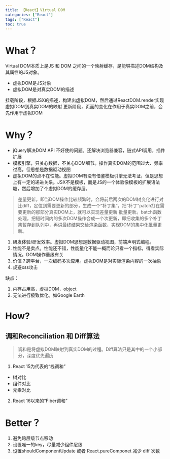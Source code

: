 ```yaml
---
title: 【React】Virtual DOM
categories: ["React"]
tags: ["React"]
toc: true
---
```


# What？

Virtual DOM本质上是JS 和 DOM 之间的一个映射缓存，是能够描述DOM结构及其属性的JS对象。

- 虚拟DOM是JS对象
- 虚拟DOM是对真实DOM的描述

挂载阶段，根据JSX的描述，构建出虚拟DOM，然后通过ReactDOM.render实现虚拟DOM到真实DOM的映射
更新阶段，页面的变化在作用于真实DOM之前，会先作用于虚拟DOM

# Why？

- jQuery解决DOM API 不好使的问题。还解决浏览器兼容，链式API调用，插件扩展
- 模板引擎，只关心数据，不关心DOM细节。操作真实DOM的范围过大、频率过高，但思想是数据驱动视图
- 虚拟DOM的点不在性能。虚拟DOM有没有借鉴模板引擎无法考证，但是思想上有一定的递进关系。JSX不是模板，而是JS的一个体验像模板的扩展语法糖，然后增加了个虚拟DOM的缓存层。

> 差量更新。即当DOM操作比较频繁时，会将前后两次的DOM树变化进行对比diff，定位到需要更新的部分，生成一个“补丁集”，把“补丁”patch打在需要更新的那部分真实DOM上，就可以实现差量更新
> 批量更新。batch函数处理，把短时间内的多次DOM操作合成一个次更新，即把收集的多个补丁集暂存到队列中，再讲最终结果交给渲染函数，实现DOM的集中化批量更新。

1. 研发体验/研发效率。虚拟DOM思想是数据驱动视图，前端声明式编程。
2. 性能不是卖点。性能还不错，性能量化不能一概而论只看一个指标，得看实际情况。DOM操作量级有关
3. 价值？跨平台，一次编码多次应用。虚拟DOM是对实际渲染内容的一次抽象
4. 规避xss攻击

缺点：
1. 内存占用高，虚拟DOM，object
2. 无法进行极致优化。如Google Earth

# How?
## 调和Reconciliation 和 Diff算法
> 调和是将虚拟DOM映射到真实DOM的过程。Diff算法只是其中的一个小部分，深度优先遍历

1. React 15为代表的“栈调和”
- 树对比
- 组件对比
- 元素对比
2. React 16以来的“Fiber调和”

# Better？

1. 避免跨层级节点移动
2. 设置唯一的key，尽量减少组件层级
3. 设置shouldComponentUpdate 或者 React.pureComponet 减少 diff 次数

